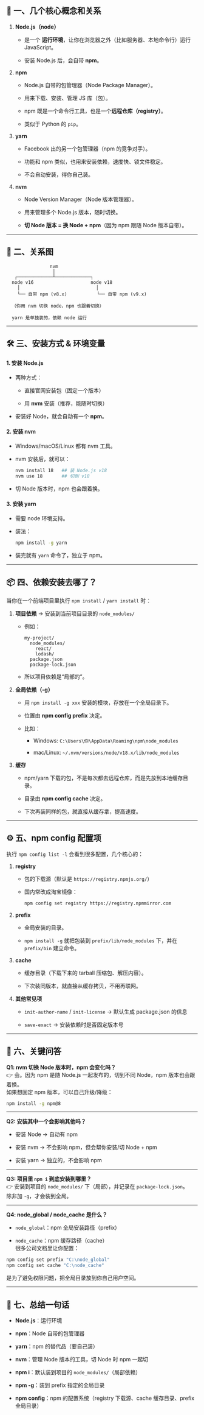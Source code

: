 


## 🧩 一、几个核心概念和关系

1. **Node.js（node）**
    
    - 是一个 **运行环境**，让你在浏览器之外（比如服务器、本地命令行）运行 JavaScript。
        
    - 安装 Node.js 后，会自带 **npm**。
        
2. **npm**
    
    - Node.js 自带的包管理器（Node Package Manager）。
        
    - 用来下载、安装、管理 JS 库（包）。
        
    - npm 既是一个命令行工具，也是一个**远程仓库（registry）**。
        
    - 类似于 Python 的 `pip`。
        
3. **yarn**
    
    - Facebook 出的另一个包管理器（npm 的竞争对手）。
        
    - 功能和 npm 类似，也用来安装依赖，速度快、锁文件稳定。
        
    - 不会自动安装，得你自己装。
        
4. **nvm**
    
    - Node Version Manager（Node 版本管理器）。
        
    - 用来管理多个 Node.js 版本，随时切换。
        
    - **切 Node 版本 = 换 Node + npm**（因为 npm 跟随 Node 版本自带）。
        

---

## 🔗 二、关系图

```
                nvm
                 │
   ┌─────────────┴─────────────┐
  node v16                     node v18
    │                            │
    └── 自带 npm (v8.x)           └── 自带 npm (v9.x)

  （你用 nvm 切换 node，npm 也跟着切换）
  
  yarn 是单独装的，依赖 node 运行
```

---

## 🛠️ 三、安装方式 & 环境变量

#### 1. 安装 Node.js

- 两种方式：
    
    - 直接官网安装包（固定一个版本）
        
    - 用 **nvm** 安装（推荐，能随时切换）
        
- 安装好 Node，就会自动有一个 **npm**。
    

#### 2. 安装 nvm

- Windows/macOS/Linux 都有 nvm 工具。
    
- nvm 安装后，就可以：
    
    ```bash
    nvm install 18   ## 装 Node.js v18
    nvm use 18       ## 切到 v18
    ```
    
- 切 Node 版本时，npm 也会跟着换。
    

#### 3. 安装 yarn

- 需要 node 环境支持。
    
- 装法：
    
    ```bash
    npm install -g yarn
    ```
    
- 装完就有 `yarn` 命令了，独立于 npm。
    

---

## 📦 四、依赖安装去哪了？

当你在一个前端项目里执行 `npm install` / `yarn install` 时：

1. **项目依赖** → 安装到当前项目目录的 `node_modules/`
    
    - 例如：
        
        ```
        my-project/
          node_modules/
            react/
            lodash/
          package.json
          package-lock.json
        ```
        
    - 所以项目依赖是“局部的”。
        
2. **全局依赖（-g）**
    
    - 用 `npm install -g xxx` 安装的模块，存放在一个全局目录下。
        
    - 位置由 **npm config prefix** 决定。
        
    - 比如：
        
        - Windows: `C:\Users\你\AppData\Roaming\npm\node_modules`
            
        - mac/Linux: `~/.nvm/versions/node/v18.x/lib/node_modules`
            
3. **缓存**
    
    - npm/yarn 下载的包，不是每次都去远程仓库，而是先放到本地缓存目录。
        
    - 目录由 **npm config cache** 决定。
        
    - 下次再装同样的包，就直接从缓存拿，提高速度。
        

---

## ⚙️ 五、npm config 配置项

执行 `npm config list -l` 会看到很多配置，几个核心的：

1. **registry**
    
    - 包的下载源（默认是 `https://registry.npmjs.org/`）
        
    - 国内常改成淘宝镜像：
        
        ```bash
        npm config set registry https://registry.npmmirror.com
        ```
        
2. **prefix**
    
    - 全局安装的目录。
        
    - `npm install -g` 就把包装到 `prefix/lib/node_modules` 下，并在 `prefix/bin` 建立命令。
        
3. **cache**
    
    - 缓存目录（下载下来的 tarball 压缩包、解压内容）。
        
    - 下次装同版本，就直接从缓存拷贝，不用再联网。
        
4. **其他常见项**
    
    - `init-author-name` / `init-license` → 默认生成 package.json 的信息
        
    - `save-exact` → 安装依赖时是否固定版本号
        

---

## 🔄 六、关键问答

**Q1: nvm 切换 Node 版本时，npm 会变化吗？**  
👉 会。因为 npm 是随 Node.js 一起发布的，切到不同 Node，npm 版本也会跟着换。  
如果想固定 npm 版本，可以自己升级/降级：

```bash
npm install -g npm@8
```

---

**Q2: 安装其中一个会影响其他吗？**

- 安装 Node → 自动有 npm
    
- 安装 nvm → 不会影响 npm，但会帮你安装/切 Node + npm
    
- 安装 yarn → 独立的，不会影响 npm
    

---

**Q3: 项目里 `npm i` 到底安装到哪里？**  
👉 安装到项目的 `node_modules/` 下（局部），并记录在 `package-lock.json`。  
除非加 `-g`，才会装到全局。

---

**Q4: node_global / node_cache 是什么？**

- `node_global`：npm 全局安装路径（prefix）
    
- `node_cache`：npm 缓存路径（cache）  
    很多公司文档里让你配置：
    

```bash
npm config set prefix "C:\node_global"
npm config set cache "C:\node_cache"
```

是为了避免权限问题，把全局目录放到你自己用户空间。

---

## 🧭 七、总结一句话

- **Node.js**：运行环境
    
- **npm**：Node 自带的包管理器
    
- **yarn**：npm 的替代品（要自己装）
    
- **nvm**：管理 Node 版本的工具，切 Node 时 npm 一起切
    
- **npm i**：默认装到项目的 `node_modules/`（局部依赖）
    
- **npm -g**：装到 prefix 指定的全局目录
    
- **npm config**：npm 的配置系统（registry 下载源、cache 缓存目录、prefix 全局目录）
    



# 
